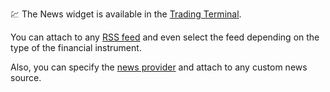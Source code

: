 :chart: The News widget is available in the [Trading Terminal](Trading-Terminal).

You can attach to any [RSS feed](Widget-Constructor#rss_news_feed) and even select the feed depending on the type of the financial instrument.

Also, you can specify the [news provider](Widget-Constructor#news_provider) and attach to any custom news source.
